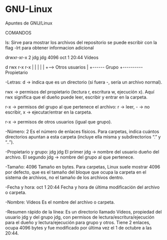 # GNU-Linux
Apuntes de GNU/Linux

COMANDOS

ls:
Sirve para mostrar los archivos del repositorio 
se puede escribir con la flag -lrt para obtener informacion adicional

drwxr-xr-x 2 jdg jdg 4096 oct 1 20:44 Vídeos

d rwx r-x r-x
  |   |   |
  |   |   +--> Otros usuarios
  |   +------ Grupo
  +---------- Propietario

-Letras:
d → indica que es un directorio (si fuera -, sería un archivo normal).

rwx → permisos del propietario (lectura r, escritura w, ejecución x). Aquí rwx significa que el dueño puede leer, escribir y entrar en la carpeta.

r-x → permisos del grupo al que pertenece el archivo: r → leer, - → no escribir, x → ejecutar/entrar en la carpeta.

r-x → permisos de otros usuarios (igual que grupo).

-Número: 2 Es el número de enlaces físicos.
Para carpetas, indica cuántos directorios apuntan a esta carpeta (incluye ella misma y subdirectorios “.” y “..”).

-Propietario y grupo: jdg jdg
El primer jdg → nombre del usuario dueño del archivo.
El segundo jdg → nombre del grupo al que pertenece.

-Tamaño: 4096
Tamaño en bytes.
Para carpetas, Linux suele mostrar 4096 por defecto, que es el tamaño del bloque que ocupa la carpeta en el sistema de archivos, no el tamaño de los archivos dentro.

-Fecha y hora: oct 1 20:44
Fecha y hora de última modificación del archivo o carpeta.

-Nombre: Vídeos
Es el nombre del archivo o carpeta.

-Resumen rápido de la línea:
Es un directorio llamado Vídeos, propiedad del usuario jdg y del grupo jdg, con permisos de lectura/escritura/ejecución para el dueño y lectura/ejecución para grupo y otros. Tiene 2 enlaces, ocupa 4096 bytes y fue modificado por última vez el 1 de octubre a las 20:44.